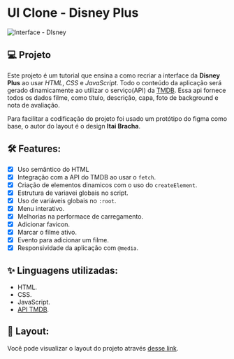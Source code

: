 # UI Clone - Disney Plus 

![Interface - DIsney](https://user-images.githubusercontent.com/104083691/174883501-d2710cf3-a28d-4907-b6b0-242baba80e8d.jpg)

## 💻 Projeto

Este projeto é um tutorial que ensina a como recriar a interface da **Disney Plus** ao usar _HTML_, _CSS_ e _JavaScript_. Todo o conteúdo da aplicação será gerado dinamicamente ao utilizar o serviço(API) da [TMDB](https://www.themoviedb.org/documentation/api). Essa api fornece todos os dados filme, como título, descrição, capa, foto de background e nota de avaliação.

Para facilitar a codificação do projeto foi usado um protótipo do figma como base, o autor do layout é o design **Itai Bracha**.


## 🛠️ Features:

- [x]  Uso semântico do HTML
- [x]  Integração com a API do TMDB ao usar o `fetch`.
- [x]  Criação de elementos dinamicos com o uso do `createElement`.
- [x]  Estrutura de variavei globais no script.
- [x]  Uso de variáveis globais no `:root`.
- [x]  Menu interativo.
- [x]  Melhorias na performace de carregamento.
- [x]  Adicionar favicon.
- [x]  Marcar o filme ativo.
- [x]  Evento para adicionar um filme.
- [x]  Responsividade da aplicação com `@media`.

## ✨ Linguagens utilizadas:

- HTML.
- CSS.
- JavaScript.
- [API TMDB](https://www.themoviedb.org/documentation/api).

## 🔖 Layout:

Você pode visualizar o layout do projeto através [desse link](https://thaizacapelao.github.io/Disney-Plus-UI-clone/).
